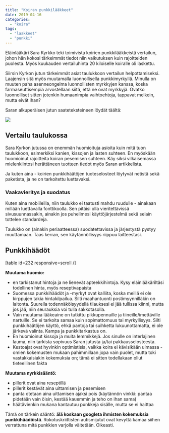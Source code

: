 ```yaml
---
title: "Koiran punkkilääkkeet"
date: 2019-04-16
categories: 
  - "koira"
tags: 
  - "laakkeet"
  - "punkki"
---
```


Eläinlääkäri Sara Kyrkko teki toimivista koirien punkkilääkkeistä vertailun, johon hän kokosi tärkeimmät tiedot niin vaikutuksen kuin rajoitteiden puolesta. Myös kuukauden vertailuhinta 20 kiloiselle koiralle oli laskettu.

<!--more-->

Siirsin Kyrkon jutun tärkeimmät asiat taulukkoon vertailun helpottamiseksi. Laajensin sitä myös muutamalla luonnollisella punkkimyrkyllä. Minulla on muuten paha asenneongelma luonnollisten myrkkyjen kanssa, koska farmaseuttisempia arvostellaan siitä, että ne ovat myrkkyjä. Ovatko luonnolliset sitten jotenkin humaanimpia vaihtoehtoja, tappavat melkein, mutta eivät ihan?

Saran alkuperäisen jutun saateteksteineen löydät täältä:

[![](images/BC1AC7D0-1E4F-4B8C-8A67-498C2D868EA4-985x1024.jpeg)](https://sarakyrkko.com/suuri-punkkilaakevertailu-mita-tulee-ottaa-huomioon-koiran-ja-kissan-punkkilaakkeen-valinnassa/)

## Vertailu taulukossa

Sara Kyrkon jutussa on enemmän huomioituja asioita kuin mitä tuon taulukkoon, esimerkiksi kanien, kissojen ja lasten suhteen. En myöskään huomioinut rajoitteita koiran pesemisen suhteen. Käy siksi vilkaisemassa mielenkiintosi herättäneen tuotteen tiedot myös Saran artikkelista.

Ja kuten aina - koirien punkkihäätöjen tuoteselosteet löytyvät netistä sekä paketista, ja ne on tarkoitettu luettavaksi.

### Vaakavieritys ja suodatus

Kuten aina mobiileilla, niin taulukko ei taatusti mahdu ruudulle - ainakaan millään luettavalla fonttikoolla. Sen pitäisi olla vieritettävissä sivusuunnassakin, ainakin jos puhelimesi käyttöjärjestelmä sekä selain tottelee standardeja.

Taulukko on (ainakin periaatteessa) suodatettavissa ja järjestystä pystyy muuttamaan. Taas kerran, sen käytännöllisyys riippuu laitteestasi.

## Punkkihäädöt

\[table id=232 responsive=scroll /\]

**Muutama huomio:**

- en tarkistanut hintoja ja ne lienevät apteekkihintoja. Kysy eläinlääkäriltäsi todellinen hinta, myös reseptivapaista
- Suomessa punkkihäädöt ja -myrkyt ovat kalliita, koska meillä ei ole kirppujen takia hintakilpailua. Silti maahantuonti postimyynnilläkin on laitonta. Suurella todennäköisyydellä tilauksesi ei jää tullissa kiinni, mutta jos jää, niin seurauksia voi tulla sakkotasolla.
- Vain muutama lääkeaine on tutkittu pikkupennuille ja tiineille/imettäville nartuille. Se ei tarkoita samaa kuin sopimattomuus tai myrkyllisyys. Silti punkkihäätöjen käyttö, ehkä pantoja tai suihketta lukuunottamatta, ei ole järkevä valinta. Kampa ja punkkitarkastus on.
- En huomioinut kissoja ja muita lemmikkejä. Jos sinulle on interlajinen lauma, niin tarkista sopivuus Saran jutusta ja/tai pakkausselosteesta.
- Kestoajat ovat hyvinkin optimistisia, vaikka koira ei kävisikään uimassa - omien kokemusten mukaan pahimmillaan jopa vain puolet, mutta toki vastakkaisiakin kokemuksia on; tämä ei sitten todellakaan ollut tieteellinen fakta

**Muutama nyrkkisääntö:**

- pillerit ovat aina reseptillä
- pillerit kestävät aina uittamisen ja pesemisen
- panta otetaan aina uittamisen ajaksi pois (käytännön vinkki: pantaa pidetään vain öisin, kestää kauemmin ja teho on ihan sama)
- häätävienkin mukana kantautuu punkkeja sisälle, mutta se ei haittaa

Tämä on tärkein sääntö: **älä koskaan googleta ihmisten kokemuksia punkkihäädöistä**. Rokotuskriittisten autismijutut ovat kevyttä kamaa siihen verrattuna mitä punkkien varjolla väitetään. Oikeasti.
